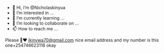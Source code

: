 - 👋 Hi, I’m @Nicholaskinyua
- 👀 I’m interested in ...
- 🌱 I’m currently learning ...
- 💞️ I’m looking to collaborate on ...
- 📫 How to reach me ...

<!---
Nicholaskinyua/Nicholaskinyua is a ✨ special ✨ repository because its `README.md` (this file) appears on your GitHub profile.
You can click the Preview link to take a look at your changes.
--->
Please 🙏❤️
jkinywa70@gmail.com nice email address and my number is this one+254746623118 okay



